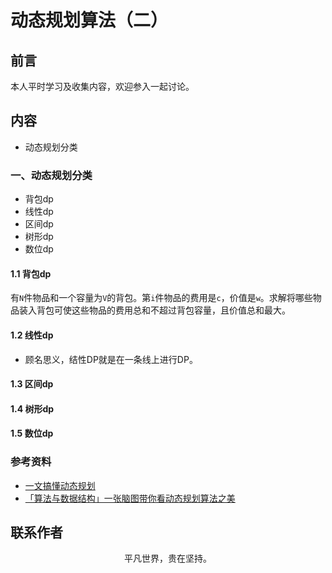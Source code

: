 # 动态规划算法（二）

## 前言

本人平时学习及收集内容，欢迎参入一起讨论。

## 内容

- 动态规划分类
  
### 一、动态规划分类

- 背包dp
- 线性dp
- 区间dp
- 树形dp
- 数位dp

#### 1.1 背包dp

有`N`件物品和一个容量为`V`的背包。第`i`件物品的费用是`c`，价值是`w`。求解将哪些物品装入背包可使这些物品的费用总和不超过背包容量，且价值总和最大。

#### 1.2 线性dp

- 顾名思义，结性DP就是在一条线上进行DP。

#### 1.3 区间dp

#### 1.4 树形dp

#### 1.5 数位dp

### 参考资料

- [一文搞懂动态规划](https://juejin.im/post/5e86d0ad6fb9a03c387f3342)
- [「算法与数据结构」一张脑图带你看动态规划算法之美](https://juejin.im/post/6872115031501340679)

## 联系作者

<div align="center">
    <p>
        平凡世界，贵在坚持。
    </p>
    <img :src="$withBase('/about/contact.png')" />
</div>
